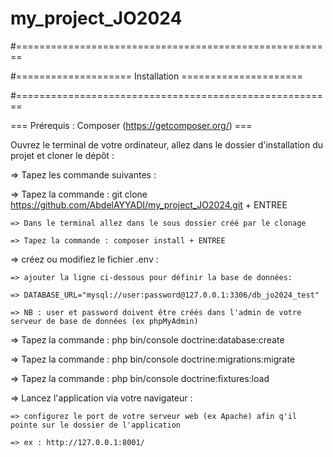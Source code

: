 ﻿# my_project_JO2024

#=======================================================

#==================== Installation =====================

#=======================================================

===    Prérequis : Composer (https://getcomposer.org/)   ===

Ouvrez le terminal de votre ordinateur, allez dans le dossier d'installation du projet et cloner le dépôt :

=> Tapez les commande suivantes : 

=> Tapez la commande : git clone https://github.com/AbdelAYYADI/my_project_JO2024.git + ENTREE

    => Dans le terminal allez dans le sous dossier créé par le clonage
    
    => Tapez la commande : composer install + ENTREE

=> créez ou modifiez le fichier .env :

 	=> ajouter la ligne ci-dessous pour définir la base de données:
    
 	=> DATABASE_URL="mysql://user:password@127.0.0.1:3306/db_jo2024_test"
    
 	=> NB : user et password doivent être créés dans l'admin de votre serveur de base de données (ex phpMyAdmin)
    
=> Tapez la commande : php bin/console doctrine:database:create

=> Tapez la commande : php bin/console doctrine:migrations:migrate

=> Tapez la commande : php bin/console doctrine:fixtures:load

=> Lancez l'application via votre navigateur :

 	=> configurez le port de votre serveur web (ex Apache) afin q'il pointe sur le dossier de l'application
    
 	=> ex : http://127.0.0.1:8001/





